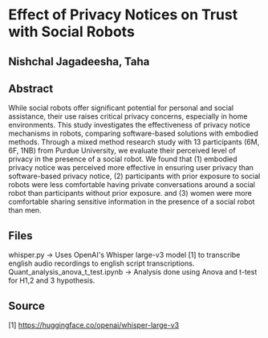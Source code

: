 # Effect of Privacy Notices on Trust with Social Robots
## Nishchal Jagadeesha, Taha

## Abstract
While social robots offer significant potential for personal and social assistance, their use raises critical privacy concerns, especially in home environments. This study investigates the effectiveness of privacy notice mechanisms in robots, comparing software-based solutions with embodied methods. Through a mixed method research study with 13 participants (6M, 6F, 1NB) from Purdue University, we evaluate their perceived level of privacy in the presence of a social robot. We found that (1) embodied privacy notice was perceived more effective in ensuring user privacy than software-based privacy notice, (2) participants with prior exposure to social robots were less comfortable having private conversations around a social robot than participants without prior exposure. and (3) women were more comfortable sharing sensitive information in the presence of a social robot than men.

## Files
whisper.py -> Uses OpenAI's Whisper large-v3 model [1] to transcribe english audio recordings to english script transcriptions.  
Quant_analysis_anova_t_test.ipynb -> Analysis done using Anova and t-test for H1,2 and 3 hypothesis.

## Source
[1] https://huggingface.co/openai/whisper-large-v3
